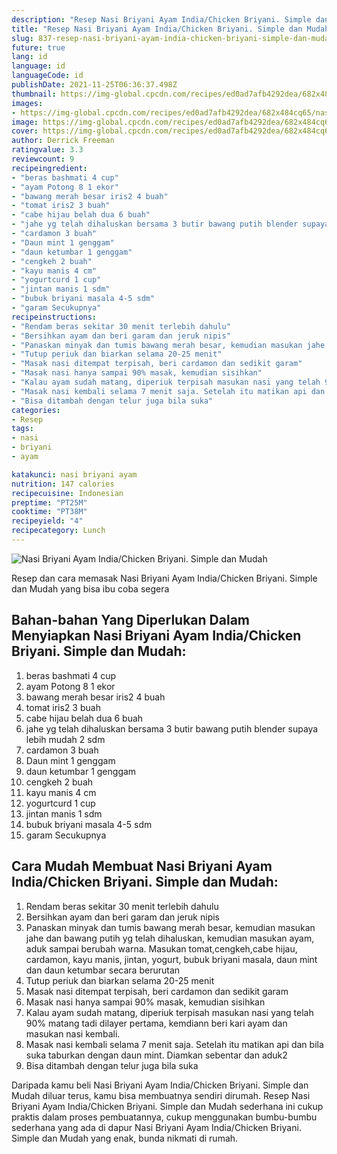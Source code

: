 ```yaml
---
description: "Resep Nasi Briyani Ayam India/Chicken Briyani. Simple dan Mudah, Bikin Ngiler"
title: "Resep Nasi Briyani Ayam India/Chicken Briyani. Simple dan Mudah, Bikin Ngiler"
slug: 837-resep-nasi-briyani-ayam-india-chicken-briyani-simple-dan-mudah-bikin-ngiler
future: true
lang: id
language: id
languageCode: id
publishDate: 2021-11-25T06:36:37.498Z 
thumbnail: https://img-global.cpcdn.com/recipes/ed0ad7afb4292dea/682x484cq65/nasi-briyani-ayam-indiachicken-briyani-simple-dan-mudah-foto-resep-utama.png
images:
- https://img-global.cpcdn.com/recipes/ed0ad7afb4292dea/682x484cq65/nasi-briyani-ayam-indiachicken-briyani-simple-dan-mudah-foto-resep-utama.png
image: https://img-global.cpcdn.com/recipes/ed0ad7afb4292dea/682x484cq65/nasi-briyani-ayam-indiachicken-briyani-simple-dan-mudah-foto-resep-utama.png
cover: https://img-global.cpcdn.com/recipes/ed0ad7afb4292dea/682x484cq65/nasi-briyani-ayam-indiachicken-briyani-simple-dan-mudah-foto-resep-utama.png
author: Derrick Freeman
ratingvalue: 3.3
reviewcount: 9
recipeingredient:
- "beras bashmati 4 cup"
- "ayam Potong 8 1 ekor"
- "bawang merah besar iris2 4 buah"
- "tomat iris2 3 buah"
- "cabe hijau belah dua 6 buah"
- "jahe yg telah dihaluskan bersama 3 butir bawang putih blender supaya lebih mudah 2 sdm"
- "cardamon 3 buah"
- "Daun mint 1 genggam"
- "daun ketumbar 1 genggam"
- "cengkeh 2 buah"
- "kayu manis 4 cm"
- "yogurtcurd 1 cup"
- "jintan manis 1 sdm"
- "bubuk briyani masala 4-5 sdm"
- "garam Secukupnya"
recipeinstructions:
- "Rendam beras sekitar 30 menit terlebih dahulu"
- "Bersihkan ayam dan beri garam dan jeruk nipis"
- "Panaskan minyak dan tumis bawang merah besar, kemudian masukan jahe dan bawang putih yg telah dihaluskan, kemudian masukan ayam, aduk sampai berubah warna. Masukan tomat,cengkeh,cabe hijau, cardamon, kayu manis, jintan, yogurt, bubuk briyani masala, daun mint dan daun ketumbar secara berurutan"
- "Tutup periuk dan biarkan selama 20-25 menit"
- "Masak nasi ditempat terpisah, beri cardamon dan sedikit garam"
- "Masak nasi hanya sampai 90% masak, kemudian sisihkan"
- "Kalau ayam sudah matang, diperiuk terpisah masukan nasi yang telah 90% matang tadi dilayer pertama, kemdiann beri kari ayam dan masukan nasi kembali."
- "Masak nasi kembali selama 7 menit saja. Setelah itu matikan api dan bila suka taburkan dengan daun mint. Diamkan sebentar dan aduk2"
- "Bisa ditambah dengan telur juga bila suka"
categories:
- Resep
tags:
- nasi
- briyani
- ayam

katakunci: nasi briyani ayam 
nutrition: 147 calories
recipecuisine: Indonesian
preptime: "PT25M"
cooktime: "PT38M"
recipeyield: "4"
recipecategory: Lunch
---
```



![Nasi Briyani Ayam India/Chicken Briyani. Simple dan Mudah](https://img-global.cpcdn.com/recipes/ed0ad7afb4292dea/682x484cq65/nasi-briyani-ayam-indiachicken-briyani-simple-dan-mudah-foto-resep-utama.png)

Resep dan cara memasak  Nasi Briyani Ayam India/Chicken Briyani. Simple dan Mudah yang bisa ibu coba segera

<!--inarticleads1-->

## Bahan-bahan Yang Diperlukan Dalam Menyiapkan Nasi Briyani Ayam India/Chicken Briyani. Simple dan Mudah:

1. beras bashmati 4 cup
1. ayam Potong 8 1 ekor
1. bawang merah besar iris2 4 buah
1. tomat iris2 3 buah
1. cabe hijau belah dua 6 buah
1. jahe yg telah dihaluskan bersama 3 butir bawang putih blender supaya lebih mudah 2 sdm
1. cardamon 3 buah
1. Daun mint 1 genggam
1. daun ketumbar 1 genggam
1. cengkeh 2 buah
1. kayu manis 4 cm
1. yogurtcurd 1 cup
1. jintan manis 1 sdm
1. bubuk briyani masala 4-5 sdm
1. garam Secukupnya



<!--inarticleads2-->

## Cara Mudah Membuat Nasi Briyani Ayam India/Chicken Briyani. Simple dan Mudah:

1. Rendam beras sekitar 30 menit terlebih dahulu
1. Bersihkan ayam dan beri garam dan jeruk nipis
1. Panaskan minyak dan tumis bawang merah besar, kemudian masukan jahe dan bawang putih yg telah dihaluskan, kemudian masukan ayam, aduk sampai berubah warna. Masukan tomat,cengkeh,cabe hijau, cardamon, kayu manis, jintan, yogurt, bubuk briyani masala, daun mint dan daun ketumbar secara berurutan
1. Tutup periuk dan biarkan selama 20-25 menit
1. Masak nasi ditempat terpisah, beri cardamon dan sedikit garam
1. Masak nasi hanya sampai 90% masak, kemudian sisihkan
1. Kalau ayam sudah matang, diperiuk terpisah masukan nasi yang telah 90% matang tadi dilayer pertama, kemdiann beri kari ayam dan masukan nasi kembali.
1. Masak nasi kembali selama 7 menit saja. Setelah itu matikan api dan bila suka taburkan dengan daun mint. Diamkan sebentar dan aduk2
1. Bisa ditambah dengan telur juga bila suka




Daripada kamu beli  Nasi Briyani Ayam India/Chicken Briyani. Simple dan Mudah  diluar terus, kamu  bisa membuatnya sendiri dirumah. Resep  Nasi Briyani Ayam India/Chicken Briyani. Simple dan Mudah  sederhana ini cukup praktis dalam proses pembuatannya, cukup menggunakan bumbu-bumbu sederhana yang ada di dapur  Nasi Briyani Ayam India/Chicken Briyani. Simple dan Mudah  yang enak, bunda nikmati di rumah.
